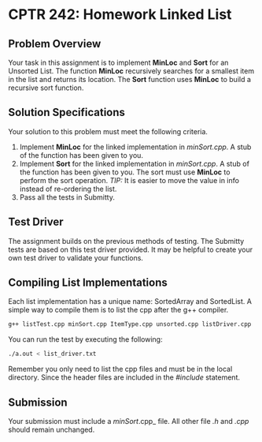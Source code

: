 # CPTR 242: Homework Linked List

## Problem Overview

Your task in this assignment is to implement __MinLoc__ and __Sort__ for an Unsorted List.
The function __MinLoc__ recursively searches for a smallest item in the list and returns its location.
The __Sort__ function uses __MinLoc__ to build a recursive sort function.

## Solution Specifications

Your solution to this problem must meet the following criteria.

1. Implement __MinLoc__ for the linked implementation in _minSort.cpp_.
   A stub of the function has been given to you.
2. Implement __Sort__ for the linked implementation in _minSort.cpp_.
   A stub of the function has been given to you.
   The sort must use __MinLoc__ to perform the sort operation.
   _TIP:_ It is easier to move the value in info instead of re-ordering the list.
3. Pass all the tests in Submitty.

## Test Driver

The assignment builds on the previous methods of testing.
The Submitty tests are based on this test driver provided.
It may be helpful to create your own test driver to validate your functions.

## Compiling List Implementations

Each list implementation has a unique name: SortedArray and SortedList.
A simple way to compile them is to list the cpp after the g++ compiler.

```sh
g++ listTest.cpp minSort.cpp ItemType.cpp unsorted.cpp listDriver.cpp
```

You can run the test by executing the following:

```sh
./a.out < list_driver.txt
```

Remember you only need to list the cpp files and must be in the local directory.
Since the header files are included in the _#include_ statement.

## Submission

Your submission must include a _minSort_.cpp_ file.
All other file _.h_ and _.cpp_ should remain unchanged.
